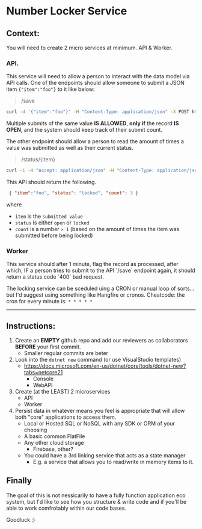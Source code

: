 <h1>Number Locker Service</h1>

<h2>Context:</h2>

You will need to create 2 micro services at minimum. API & Worker.

<h3>API.</h3>

This service will need to allow a person to interact with the data model via API calls. One of the endpoints should allow someone to submit a JSON item `{"item":"foo"}` to it like below:

> /save

``` bash
curl -d '{"item":"foo"}' -H "Content-Type: application/json" -X POST http://localhost:3000/save
```

Multiple submits of the same value **IS ALLOWED**, **only if** the record **IS OPEN**, and the system should keep track of their submit count.

The other endpoint should allow a person to read the amount of times a value was submitted as well as their current status.

>/status/{item}

```bash
curl -i -H "Accept: application/json" -H "Content-Type: application/json" http://localhost:3000/status/foo
```

This API should return the following.
```JSON
 { "item":"foo", "status": "locked", "count": 3 }
```
where 
* `item` is the `submitted value` 
* `status` is either `open` or `locked` 
* `count` is a number `> 1` (based on the amount of times the item was submitted before being locked)


<h3>Worker</h3>
This service should after 1 minute, flag the record as processed, after which, IF a person tries to submit to the API `/save`  endpoint again, it should return a status code `400` bad request.

The locking service can be sceduled uing a CRON or manual loop of sorts... but I'd suggest using something like Hangfire or cronos. Cheatcode: the cron for every minute is: `* * * * *`

-----

<h2>Instructions:</h2>

1. Create an **EMPTY** github repo and add our reviewers as collaborators **BEFORE** your first commit.
    * Smaller regular commits are beter 
2. Look into the `dotnet new` command (or use VisualStudio templates)
    * https://docs.microsoft.com/en-us/dotnet/core/tools/dotnet-new?tabs=netcore21
      * Console 
      * WebAPI
3. Create (at the LEAST) 2 microservices
      * API
      * Worker
4. Persist data in whatever means you feel is appropriate that will allow both "core" applications to access them.
      * Local or Hosted SQL or NoSQL with any SDK or ORM of your choosing 
      * A basic common FlatFile
      * Any other cloud storage
        * Firebase, other?
      * You could have a 3rd linking service that acts as a state manager
        *  E.g. a service that allows you to read/write in memory items to it.

<h2>Finally</h2>
The goal of this is not nessicarily to have a fully function application eco system, but I'd like to see how you structure & write code and if you'll be able to work comfrotably within our code bases.

Goodluck :)
